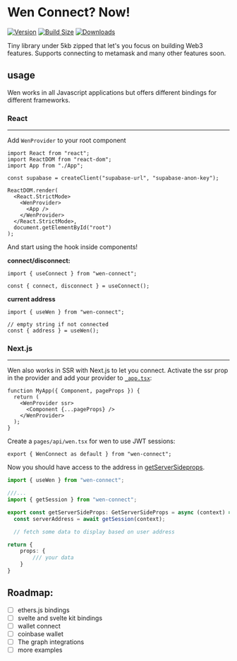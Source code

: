 # Wen Connect? Now!

[![Version](https://img.shields.io/npm/v/wen-connect?style=flat&colorA=000000&colorB=000000)](https://www.npmjs.com/package/wen-connect)
[![Build Size](https://img.shields.io/bundlephobia/minzip/wen-connect?label=bundle%20size&style=flat&colorA=000000&colorB=000000)](https://bundlephobia.com/result?p=wen-connect)
[![Downloads](https://img.shields.io/npm/dt/wen-connect.svg?style=flat&colorA=000000&colorB=000000)](https://www.npmjs.com/package/wen-connect)

Tiny library under 5kb zipped that let's you focus on building Web3 features. Supports connecting to metamask and many other features soon.

## usage

Wen works in all Javascript applications but offers different bindings for different frameworks.

### React

---

Add `WenProvider` to your root component

```tsx
import React from "react";
import ReactDOM from "react-dom";
import App from "./App";

const supabase = createClient("supabase-url", "supabase-anon-key");

ReactDOM.render(
  <React.StrictMode>
    <WenProvider>
      <App />
    </WenProvider>
  </React.StrictMode>,
  document.getElementById("root")
);
```

And start using the hook inside components!

**connect/disconnect:**

```tsx
import { useConnect } from "wen-connect";

const { connect, disconnect } = useConnect();
```

**current address**

```tsx
import { useWen } from "wen-connect";

// empty string if not connected
const { address } = useWen();
```

### Next.js

---

Wen also works in SSR with Next.js to let you connect. Activate the ssr prop in the provider and add your provider to [`_app.tsx`](https://nextjs.org/docs/advanced-features/custom-app):

```tsx
function MyApp({ Component, pageProps }) {
  return (
    <WenProvider ssr>
      <Component {...pageProps} />
    </WenProvider>
  );
}
```

Create a `pages/api/wen.tsx` for wen to use JWT sessions:

```tsx
export { WenConnect as default } from "wen-connect";
```

Now you should have access to the address in [getServerSideprops](https://nextjs.org/docs/basic-features/data-fetching/get-server-side-props).

```ts
import { useWen } from "wen-connect";

///...
import { getSession } from "wen-connect";

export const getServerSideProps: GetServerSideProps = async (context) => {
  const serverAddress = await getSession(context);

  // fetch some data to display based on user address

return {
    props: {
        /// your data
    }
}
```

## Roadmap:

- [ ] ethers.js bindings
- [ ] svelte and svelte kit bindings
- [ ] wallet connect
- [ ] coinbase wallet
- [ ] The graph integrations
- [ ] more examples
